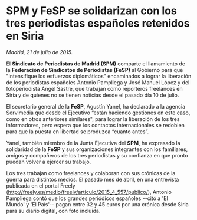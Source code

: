 # SPM y FeSP se solidarizan con los tres periodistas españoles retenidos en Siria

*Madrid, 21 de julio de 2015.*

El **Sindicato de Periodistas de Madrid (SPM)** comparte el llamamiento de la **Federación de Sindicatos de Periodistas (FeSP)** al Gobierno para que "intensifique los esfuerzos diplomáticos" encaminados a lograr la liberación de los periodistas españoles Antonio Pampliega y José Manuel López y del fotoperiodista Ángel Sastre, que trabajan como reporteros freelances en Siria y de quienes no se tienen noticias desde el pasado día 10 de julio.

El secretario general de la **FeSP**, Agustín Yanel, ha declarado a la agencia Servimedia que desde el Ejecutivo “están haciendo gestiones en este caso, como en otros anteriores similares", para lograr la liberación de los tres informadores, pero espera que los contactos internacionales se redoblen para que la puesta en libertad se produzca “cuanto antes”.

Yanel, también miembro de la Junta Ejecutiva del **SPM**, ha expresado la solidaridad de la **FeSP** y sus organizaciones integrantes con los familiares, amigos y compañeros de los tres periodistas y su confianza en que pronto puedan volver a ejercer su trabajo.

Los tres trabajan como freelances y colaboran con sus crónicas de la guerra para distintos medios. El pasado mes de abril, en una entrevista publicada en el portal Freely (http://freely.es/medio/freely/articulo/2015_4_557/publico/), Antonio Pampliega contó que los grandes periódicos españoles --citó a 'El Mundo' y 'El País'-- pagan entre 32 y 45 euros por una crónica desde Siria para su diario digital, con foto incluida. 
